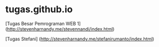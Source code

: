 # tugas.github.io
[Tugas Besar Pemrograman WEB 1] (http://stevenharnandy.me/stevennandi/index.html)

[Tugas Stefani] (http://stevenharnandy.me/stefanirumanto/index.html)
